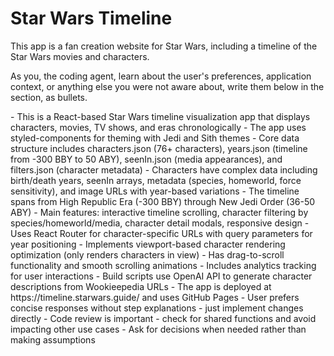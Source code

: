 # Star Wars Timeline

This app is a fan creation website for Star Wars, including a timeline of the Star Wars movies and characters.

As you, the coding agent, learn about the user's preferences, application context, or anything else you were not aware about, write them below in the <learnings> section, as bullets.

<learnings>
- This is a React-based Star Wars timeline visualization app that displays characters, movies, TV shows, and eras chronologically
- The app uses styled-components for theming with Jedi and Sith themes
- Core data structure includes characters.json (76+ characters), years.json (timeline from -300 BBY to 50 ABY), seenIn.json (media appearances), and filters.json (character metadata)
- Characters have complex data including birth/death years, seenIn arrays, metadata (species, homeworld, force sensitivity), and image URLs with year-based variations
- The timeline spans from High Republic Era (-300 BBY) through New Jedi Order (36-50 ABY)
- Main features: interactive timeline scrolling, character filtering by species/homeworld/media, character detail modals, responsive design
- Uses React Router for character-specific URLs with query parameters for year positioning
- Implements viewport-based character rendering optimization (only renders characters in view)
- Has drag-to-scroll functionality and smooth scrolling animations
- Includes analytics tracking for user interactions
- Build scripts use OpenAI API to generate character descriptions from Wookieepedia URLs
- The app is deployed at https://timeline.starwars.guide/ and uses GitHub Pages
- User prefers concise responses without step explanations - just implement changes directly
- Code review is important - check for shared functions and avoid impacting other use cases
- Ask for decisions when needed rather than making assumptions
</learnings>